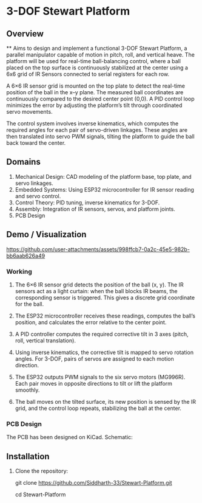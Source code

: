 # 3-DOF Stewart Platform

##  Overview
** Aims to design and implement a functional 3-DOF Stewart Platform, a parallel manipulator capable of motion in pitch, roll, and vertical heave. The platform will be used for real-time ball-balancing control, where a ball placed on the top surface is continuously stabilized at the center using a 6x6 grid of IR Sensors connected to serial registers for each row.

A 6×6 IR sensor grid is mounted on the top plate to detect the real-time position of the ball in the x–y plane. The measured ball coordinates are continuously compared to the desired center point (0,0). A PID control loop minimizes the error by adjusting the platform’s tilt through coordinated servo movements.

The control system involves inverse kinematics, which computes the required angles for each pair of servo-driven linkages. These angles are then translated into servo PWM signals, tilting the platform to guide the ball back toward the center.

## Domains
1. Mechanical Design: CAD modeling of the platform base, top plate, and servo linkages.
2. Embedded Systems: Using ESP32 microcontroller for IR sensor reading and servo control.
3. Control Theory: PID tuning, inverse kinematics for 3-DOF.
4. Assembly: Integration of IR sensors, servos, and platform joints.
5. PCB Design

##  Demo / Visualization


https://github.com/user-attachments/assets/998ffcb7-0a2c-45e5-982b-bb6aab626a49



### Working 
1. The 6×6 IR sensor grid detects the position of the ball (x, y). The IR sensors act as a light curtain: when the ball blocks IR beams, the corresponding sensor is triggered. This gives a discrete grid coordinate for the ball.

2. The ESP32 microcontroller receives these readings, computes the ball’s position, and calculates the error relative to the center point.
3. A PID controller computes the required corrective tilt in 3 axes (pitch, roll, vertical translation).
4. Using inverse kinematics, the corrective tilt is mapped to servo rotation angles. For 3-DOF, pairs of servos are assigned to each motion direction.
5. The ESP32 outputs PWM signals to the six servo motors (MG996R). Each pair moves in opposite directions to tilt or lift the platform smoothly.
6. The ball moves on the tilted surface, its new position is sensed by the IR grid, and the control loop repeats, stabilizing the ball at the center.


### PCB Design
The PCB has been designed on KiCad. Schematic:



## Installation
1. Clone the repository:
   
   git clone https://github.com/Siddharth-33/Stewart-Platform.git
   
   cd Stewart-Platform
